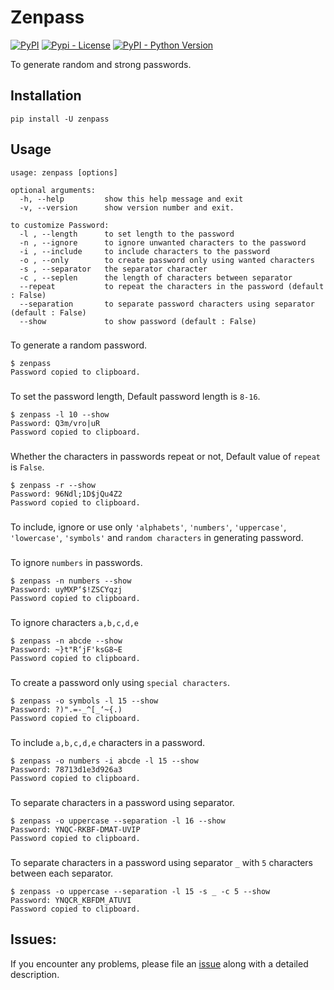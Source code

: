 # Zenpass

[![PyPI](https://img.shields.io/pypi/v/zenpass)](https://pypi.python.org/pypi/zenpass)
[![Pypi - License](https://img.shields.io/github/license/codesrg/zenpass)](https://github.com/codesrg/zenpass/blob/main/LICENSE)
[![PyPI - Python Version](https://img.shields.io/pypi/pyversions/zenpass?color=red)](https://pypi.python.org/pypi/zenpass)

To generate random and strong passwords.

## Installation

`pip install -U zenpass`

## Usage

```
usage: zenpass [options]

optional arguments:
  -h, --help         show this help message and exit
  -v, --version      show version number and exit.

to customize Password:
  -l , --length      to set length to the password
  -n , --ignore      to ignore unwanted characters to the password
  -i , --include     to include characters to the password
  -o , --only        to create password only using wanted characters
  -s , --separator   the separator character
  -c , --seplen      the length of characters between separator
  --repeat           to repeat the characters in the password (default : False)
  --separation       to separate password characters using separator (default : False)
  --show             to show password (default : False)
```

###
To generate a random password.
```
$ zenpass
Password copied to clipboard.
```
###

To set the password length, Default password length is `8-16`.

```
$ zenpass -l 10 --show
Password: Q3m/vro|uR
Password copied to clipboard.
```
###

Whether the characters in passwords repeat or not,
Default value of `repeat` is `False`.
```
$ zenpass -r --show
Password: 96Ndl;1D$jQu4Z2
Password copied to clipboard.
```
###

To include, ignore or use only `'alphabets'`, `'numbers'`, `'uppercase'`, `'lowercase'`, `'symbols'` and `random characters` in generating password.
###

To ignore `numbers` in passwords. 

```
$ zenpass -n numbers --show
Password: uyMXP‘$!ZSCYqzj
Password copied to clipboard.
```
###
To ignore characters `a,b,c,d,e`
```
$ zenpass -n abcde --show
Password: ~}t"R‘jF'ksG8~E
Password copied to clipboard.
```
###
To create a password only using `special characters`.

```
$ zenpass -o symbols -l 15 --show
Password: ?)".=-_^[_‘~{.)
Password copied to clipboard.
```
###
To include `a,b,c,d,e` characters in a password.
```
$ zenpass -o numbers -i abcde -l 15 --show
Password: 78713d1e3d926a3
Password copied to clipboard.
```
###
To separate characters in a password using separator.
```
$ zenpass -o uppercase --separation -l 16 --show
Password: YNQC-RKBF-DMAT-UVIP
Password copied to clipboard.
```
###
To separate characters in a password using separator `_` with `5` characters between each separator.
```
$ zenpass -o uppercase --separation -l 15 -s _ -c 5 --show
Password: YNQCR_KBFDM_ATUVI
Password copied to clipboard.
```

## Issues:

If you encounter any problems, please file an [issue](https://github.com/codesrg/zenpass/issues) along with a detailed description.
